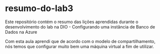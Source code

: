 # resumo-do-lab3
Este repositório contém o resumo das lições aprendidas durante o desenvolvimento do lab na DIO - Configurando uma instância de Banco de Dados na Azure

Com esta aula aprendi que de acordo com o modelo de compartilhamento, nós temos que configurar muito bem uma máquina virtual a fim de utilizar.
